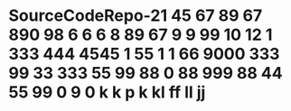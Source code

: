 # SourceCodeRepo-21 45 67 89 67 890 98 6 6 6 8 89 67 9 9 99 10 12 1   333 444 4545 1 55 1 1 66 9000 333 99 33 333 55 99 88 0 88 999 88 44 55 99 0 9 0 k k p k kl ff ll jj
